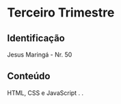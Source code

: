 # Terceiro Trimestre

## Identificação
Jesus Maringá - Nr. 50

## Conteúdo
HTML, CSS e JavaScript
.
.
